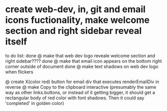 # create web-dev, in, git and email icons fuctionality, make welcome section and right sidebar reveal itself




to do list: 
done @ make that web dev logo reveale welcome section and right sidebar????
done @ make that email icon appears on the bottom right corner outside of document
done @ make text shadows on web dev logo when flickers

@ create X(color red) button for email div that executes renderEmailDiv in reverse
@ make Copy to the clipboard interactive (presumably the same way as other links.buttons, or instead of it getting bigger, it should get a rectangular body of red color with font shadows. Then it could say 'completed' in golden color)
